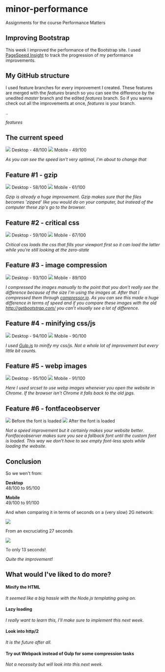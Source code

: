 # minor-performance
Assignments for the course Performance Matters

## Improving Bootstrap
This week I improved the performance of the Bootstrap site. I used <a href="https://developers.google.com/speed/pagespeed/insights/?hl=nl">PageSpeed Insight</a> to track the progression of my performance improvements.

## My GitHub structure
I used feature branches for every improvement I created. These features are merged with the *features* branch so you can see the difference by the unedited *master* branch and the edited *features* branch. So if you wanna check out all the improvements at once, *features* is your branch.


..

*features*

## The current speed
<img src="./sceens/1rawdes.png">  
Desktop - 48/100  
<img src="./sceens/1rawmob.png">  
Mobile - 49/100  
  
*As you can see the speed isn't very optimal, I'm about to change that*

## Feature #1 - gzip
<img src="./sceens/2gzipdes.png">  
Desktop - 58/100  
<img src="./sceens/2gzipmob.png">  
Mobile - 61/100  
  
*Gzip is already a huge improvement. Gzip makes sure that the files becomes 'zipped' like you would do on your computer, but instead of the computer these zip's go to the browser.*

## Feature #2 - critical css
<img src="./sceens/3criticaldes.png">  
Desktop - 59/100  
<img src="./sceens/3criticalmob.png">  
Mobile - 67/100  
  
*Critical css loads the css that fills your viewport first so it can load the latter while you're still looking at the zero-state*

## Feature #3 - image compression
<img src="./sceens/4imagedes.png">  
Desktop - 93/100  
<img src="./sceens/4imagemob.png">  
Mobile - 89/100  
  
*I compressed the images manually to the point that you don't really see the difference because of the size I'm using the images at. After that I compressed them through <a href="compressor.io">compressor.io</a>. As you can see this made a huge difference in terms of speed and if you compare these images with the old <a href="http://getbootstrap.com/">http://getbootstrap.com/</a> you can't visually see a lot of difference.*

## Feature #4 - minifying css/js
<img src="./sceens/6compressdes.png">  
Desktop - 94/100  
<img src="./sceens/6compressmob.png">  
Mobile - 90/100 
  
*I used <a href="http://gulpjs.com/">Gulp.js</a> to minify my css/js. Not a whole lot of improvement but every little bit counts.*

## Feature #5 - webp images
<img src="./sceens/7webpdes.png">  
Desktop - 95/100  
<img src="./sceens/7webpmob.png">  
Mobile - 91/100
  
*Here I used srcset to use webp images whenever you open the website in Chrome. If the browser isn't Chrome it falls back to the old jpgs.*

## Feature #6 - fontfaceobserver
<img src="./sceens/5fontface.png">  
Before the font is loaded  

<img src="./sceens/5fontfaceres.png">  
After the font is loaded  
  
*Not a speed improvement but it certainly makes your website better. Fontfaceobserver makes sure you see a fallback font until the custom font is loaded. This way we don't have to see empty font-less spots while loading the website.*

## Conclusion
So we wen't from:  
  
**Desktop**  
48/100 to 95/100  
  
**Mobile**  
49/100 to 91/100  

And when comparing it in terms of seconds on a (very slow) 2G network:  

<img src="sceens/speedold.png">  

From an excruciating 27 seconds  
  
<img src="sceens/speednew.png">  
  
To only 13 seconds!

*Quite the improvement!*

## What would I've liked to do more?
#### Minify the HTML
*It seemed like a big hassle with the Node.js templating going on.*
#### Lazy loading
*I really want to learn this, I'll make sure to implement this next week.*
#### Look into http/2
*It is the future after all.*
#### Try out Webpack instead of Gulp for some compression tasks
*Not a necessity but will look into this next week.*

